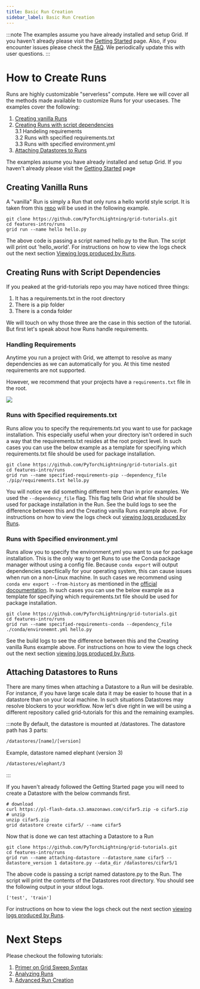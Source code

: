 ```yaml
---
title: Basic Run Creation
sidebar_label: Basic Run Creation
---
```

:::note
The examples assume you have already installed and setup Grid. If you haven't already please visit the [Getting Started](https://docs.grid.ai/getting-started) page.
Also, if you encounter issues please check the [FAQ](https://docs.grid.ai/features/runs/faq.md). We periodically update this with user questions.
:::

# How to Create Runs
Runs are highly customizable "serverless" compute. Here we will cover all the methods made available to customize Runs for your usecases. The examples cover the following:
1. [Creating vanilla Runs](https://docs.grid.ai/features/runs/creating-runs/basic-runs#creating-vanilla-runs)
2. [Creating Runs with script dependencies](https://docs.grid.ai/features/creating-runs/basic-runs#creating-runs-with-script-dependencies)  
  3.1 Handeling requirements  
  3.2 Runs with specified requirements.txt  
  3.3 Runs with specified environment.yml
3. [Attaching Datastores to Runs](https://docs.grid.ai/features/creating-runs/basic-runs#attaching-datastores-to-runs)

The examples assume you have already installed and setup Grid. If you haven't already please visit the [Getting Started](https://docs.grid.ai/getting-started) page
## Creating Vanilla Runs
A "vanilla" Run is simply a Run that only runs a hello world style script. It is taken from this [repo](https://github.com/PyTorchLightning/grid-tutorials/tree/main/features-intro/runs) will be used in the following example.

```text
git clone https://github.com/PyTorchLightning/grid-tutorials.git
cd features-intro/runs
grid run --name hello hello.py
```

The above code is passing a script named hello.py to the Run. The script will print out 'hello_world'. For instructions on how to view the logs check out the
next section [Viewing logs produced by Runs](https://docs.grid.ai/features/runs/analyzing-runs#viewing-logs).

## Creating Runs with Script Dependencies
If you peaked at the grid-tutorials repo you may have noticed three things:
1. It has a requirements.txt in the root directory
2. There is a pip folder
3. There is a conda folder

We will touch on why those three are the case in this section of the tutorial. But first let's speak about how Runs handle requirements.

### Handling Requirements
Anytime you run a project with Grid, we attempt to resolve as many dependencies as we can automatically for you. At this time nested requirements are not supported.

However, we recommend that your projects have a `requirements.txt` file in the root.

![](/images/runs/requirements.png)

### Runs with Specified requirements.txt
Runs allow you to specify the requirements.txt you want to use for package installation. This especially useful when your directory isn't ordered in such a way that the
requirements.txt resides at the root project level. In such cases you can use the below example as a template for specifying which requirements.txt file should be used
for package installation.

```text
git clone https://github.com/PyTorchLightning/grid-tutorials.git
cd features-intro/runs
grid run --name specified-requirements-pip --dependency_file ./pip/requirements.txt hello.py
```

You will notice we did something different here than in prior examples. We used the `--dependency_file` flag. This flag tells Grid what file
should be used for package installation in the Run. See the build logs to see the difference between this and the Creating vanilla Runs example above.
For instructions on how to view the logs check out [viewing logs produced by Runs](https://docs.grid.ai/features/runs/analyzing-runs#viewing-logs).

### Runs with Specified environment.yml
Runs allow you to specify the environment.yml you want to use for package installation. This is the only way to get Runs to use the Conda package manager without using a config file.
Because `conda export` will output dependencies specfiically for your operating system, this can cause issues when run on a non-Linux machine. In such cases we recommend using
`conda env export --from-history` as mentioned in the [official docoumentation](https://docs.conda.io/projects/conda/en/latest/user-guide/tasks/manage-environments.html#exporting-an-environment-file-across-platforms).
In such cases you can use the below example as a template for specifying which requirements.txt file should be used
for package installation.

```text
git clone https://github.com/PyTorchLightning/grid-tutorials.git
cd features-intro/runs
grid run --name specified-requirements-conda --dependency_file ./conda/environemnt.yml hello.py
```

See the build logs to see the difference between this and the Creating vanilla Runs example above.
For instructions on how to view the logs check out the next section [viewing logs produced by Runs](https://docs.grid.ai/features/runs/analyzing-runs#viewing-logs).

## Attaching Datastores to Runs
There are many times when attaching a Datastore to a Run will be desirable. For instance, if you have large scale data it may be easier to house that in a datastore than on your local machine.
In such situations Datastores may resolve blockers to your workflow. Now let's dive right in we will be using a different repository called grid-tutorials for this and the
remaining examples.

:::note
By default, the datastore is mounted at /datastores.
The datastore path has 3 parts:

```bash
/datastores/[name]/[version]
```

Example, datastore named elephant (version 3)

```bash
/datastores/elephant/3
```
:::

If you haven't already followed the Getting Started page you will need to create a Datastore with the below commands first.
```text
# download
curl https://pl-flash-data.s3.amazonaws.com/cifar5.zip -o cifar5.zip
# unzip
unzip cifar5.zip
grid datastore create cifar5/ --name cifar5
```

Now that is done we can test attaching a Datastore to a Run
```text
git clone https://github.com/PyTorchLightning/grid-tutorials.git
cd features-intro/runs
grid run --name attaching-datastore --datastore_name cifar5 --datastore_version 1 datastore.py --data_dir /datastores/cifar5/1
```

The above code is passing a script named datastore.py to the Run. The script will print the contents of the Datastores root directory. You should see the following
output in your stdout logs.

```text
['test', 'train']
```

For instructions on how to view the logs check out the next section [viewing logs produced by Runs](https://docs.grid.ai/features/runs/analyzing-runs#viewing-logs).

# Next Steps
Please checkout the following tutorials:
1. [Primer on Grid Sweep Syntax](https://docs.grid.ai/features/runs/sweep-syntax)
2. [Analyzing Runs](https://docs.grid.ai/features/runs/analyzing-runs)
3. [Advanced Run Creation](https://docs.grid.ai/features/runs/adv-creating-runs)
